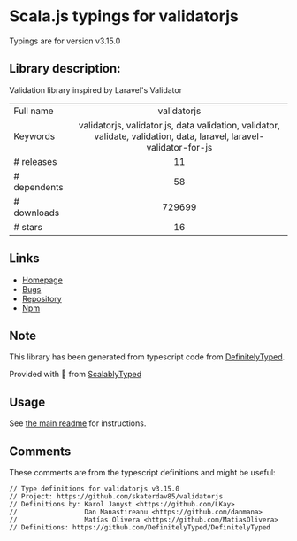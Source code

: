 
# Scala.js typings for validatorjs

Typings are for version v3.15.0

## Library description:
Validation library inspired by Laravel's Validator

|                    |                 |
| ------------------ | :-------------: |
| Full name          | validatorjs |
| Keywords           | validatorjs, validator.js, data validation, validator, validate, validation, data, laravel, laravel-validator-for-js |
| # releases         | 11 |
| # dependents       | 58 |
| # downloads        | 729699 |
| # stars            | 16 |

## Links
- [Homepage](https://github.com/skaterdav85/validatorjs#readme)
- [Bugs](https://github.com/skaterdav85/validatorjs/issues?labels=bug&milestone=1&page=1&state=open)
- [Repository](https://github.com/skaterdav85/validatorjs)
- [Npm](https://www.npmjs.com/package/validatorjs)
    


## Note
This library has been generated from typescript code from [DefinitelyTyped](https://definitelytyped.org).

Provided with :purple_heart: from [ScalablyTyped](https://github.com/oyvindberg/ScalablyTyped)

## Usage
See [the main readme](../../readme.md) for instructions.

## Comments

These comments are from the typescript definitions and might be useful:
```
// Type definitions for validatorjs v3.15.0
// Project: https://github.com/skaterdav85/validatorjs
// Definitions by: Karol Janyst <https://github.com/LKay>
//                 Dan Manastireanu <https://github.com/danmana>
//                 Matías Olivera <https://github.com/MatiasOlivera>
// Definitions: https://github.com/DefinitelyTyped/DefinitelyTyped

```

